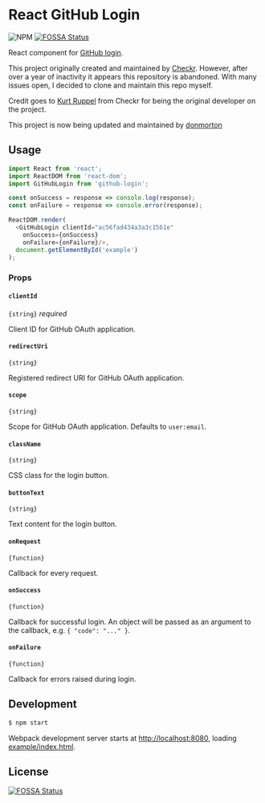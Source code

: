 # React GitHub Login

![NPM](https://img.shields.io/npm/v/github-login.svg?style=flat)
[![FOSSA Status](https://app.fossa.io/api/projects/git%2Bgithub.com%2Fdonmorton%2Fgithub-login.svg?type=shield)](https://app.fossa.io/projects/git%2Bgithub.com%2Fdonmorton%2Fgithub-login?ref=badge_shield)

React component for [GitHub login](https://developer.github.com/v3/oauth/).

This project originally created and maintained by [Checkr](https://www.npmjs.com/package/react-github-login). However, after over a year of inactivity it appears this repository is abandoned. With many issues open, I decided to clone and maintain this repo myself. 

Credit goes to [Kurt Ruppel](https://github.com/kruppel) from Checkr for being the original developer on the project. 

This project is now being updated and maintained by [donmorton](https://github.com/donmorton)

## Usage

```js
import React from 'react';
import ReactDOM from 'react-dom';
import GitHubLogin from 'github-login';

const onSuccess = response => console.log(response);
const onFailure = response => console.error(response);

ReactDOM.render(
  <GitHubLogin clientId="ac56fad434a3a3c1561e"
    onSuccess={onSuccess}
    onFailure={onFailure}/>,
  document.getElementById('example')
);
```

### Props

#### `clientId`

`{string}` _required_

Client ID for GitHub OAuth application.

#### `redirectUri`

`{string}`

Registered redirect URI for GitHub OAuth application.

#### `scope`

`{string}`

Scope for GitHub OAuth application. Defaults to `user:email`.

#### `className`

`{string}`

CSS class for the login button.

#### `buttonText`

`{string}`

Text content for the login button.

#### `onRequest`

`{function}`

Callback for every request.

#### `onSuccess`

`{function}`

Callback for successful login. An object will be passed as an argument to the callback, e.g. `{ "code": "..." }`.

#### `onFailure`

`{function}`

Callback for errors raised during login.


## Development

```sh
$ npm start
```

Webpack development server starts at [http://localhost:8080](http://localhost:8080), loading [example/index.html](github.com/checkr/react-facebook-login/tree/master/example/index.html).


## License
[![FOSSA Status](https://app.fossa.io/api/projects/git%2Bgithub.com%2Fdonmorton%2Fgithub-login.svg?type=large)](https://app.fossa.io/projects/git%2Bgithub.com%2Fdonmorton%2Fgithub-login?ref=badge_large)